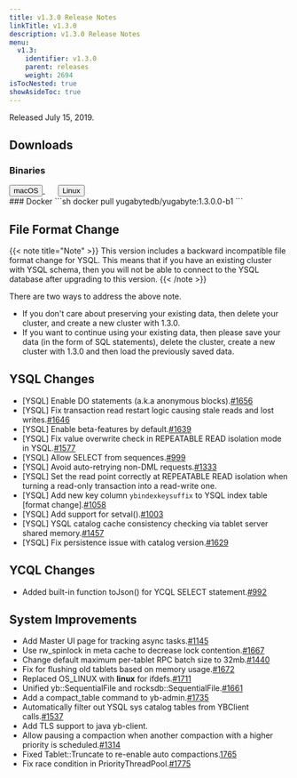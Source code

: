 ```yaml
---
title: v1.3.0 Release Notes
linkTitle: v1.3.0
description: v1.3.0 Release Notes
menu:
  v1.3:
    identifier: v1.3.0
    parent: releases
    weight: 2694
isTocNested: true
showAsideToc: true
---
```


Released July 15, 2019.

## Downloads
### Binaries
<a class="download-binary-link" href="https://downloads.yugabyte.com/yugabyte-1.3.0.0-darwin.tar.gz">
  <button>
    <i class="fab fa-apple"></i><span class="download-text">macOS</span>
  </button>
</a>
&nbsp; &nbsp; &nbsp; 
<a class="download-binary-link" href="https://downloads.yugabyte.com/yugabyte-1.3.0.0-linux.tar.gz">
  <button>
    <i class="fab fa-linux"></i><span class="download-text">Linux</span>
  </button>
</a>
<br />
### Docker
```sh
docker pull yugabytedb/yugabyte:1.3.0.0-b1
```

## File Format Change

{{< note title="Note" >}}
This version includes a backward incompatible file format change for YSQL. This means that if you have an existing cluster with YSQL schema, then you will not be able to connect to the YSQL database after upgrading to this version.
{{< /note >}}

There are two ways to address the above note.

* If you don't care about preserving your existing data, then delete your cluster, and create a new cluster with 1.3.0. 
* If you want to continue using your existing data, then please save your data (in the form of
  SQL statements), delete the cluster, create a new cluster with 1.3.0 and then load the previously saved data.

## YSQL Changes
* [YSQL] Enable DO statements (a.k.a anonymous
  blocks).[#1656](https://github.com/YugaByte/yugabyte-db/issues/1656)
* [YSQL] Fix transaction read restart logic causing stale reads and lost
  writes.[#1646](https://github.com/YugaByte/yugabyte-db/issues/1646)
* [YSQL] Enable beta-features by
  default.[#1639](https://github.com/YugaByte/yugabyte-db/issues/1639)
* [YSQL] Fix value overwrite check in REPEATABLE READ isolation mode in
  YSQL.[#1577](https://github.com/YugaByte/yugabyte-db/issues/1577)
* [YSQL] Allow SELECT from
  sequences.[#999](https://github.com/YugaByte/yugabyte-db/issues/999)
* [YSQL] Avoid auto-retrying non-DML
    requests.[#1333](https://github.com/YugaByte/yugabyte-db/issues/1333)
* [YSQL] Set the read point correctly at REPEATABLE READ isolation when turning a read-only
  transaction into a read-write one.
* [YSQL] Add new key column `ybindexkeysuffix` to YSQL index table [format
  change].[#1058](https://github.com/YugaByte/yugabyte-db/issues/1058)
* [YSQL] Add support for
  setval().[#1003](https://github.com/YugaByte/yugabyte-db/issues/1003)
* [YSQL] YSQL catalog cache consistency checking via tablet server shared
  memory.[#1457](https://github.com/YugaByte/yugabyte-db/issues/1457)
* [YSQL] Fix persistence issue with catalog
  version.[#1629](https://github.com/YugaByte/yugabyte-db/issues/1629)

## YCQL Changes
* Added built-in function toJson() for YCQL SELECT
  statement.[#992](https://github.com/YugaByte/yugabyte-db/issues/992)

## System Improvements
* Add Master UI page for tracking async
  tasks.[#1145](https://github.com/YugaByte/yugabyte-db/issues/1145)
* Use rw_spinlock in meta cache to decrease lock
  contention.[#1667](https://github.com/YugaByte/yugabyte-db/issues/1667)
* Change default maximum per-tablet RPC batch size to
  32mb.[#1440](https://github.com/YugaByte/yugabyte-db/issues/1440)
* Fix for flushing old tablets based on memory
  usage.[#1672](https://github.com/YugaByte/yugabyte-db/issues/1672)
* Replaced OS_LINUX with __linux__ for
  ifdefs.[#1711](https://github.com/YugaByte/yugabyte-db/issues/1711)
* Unified yb::SequentialFile and
  rocksdb::SequentialFile.[#1661](https://github.com/YugaByte/yugabyte-db/issues/1661)
* Add a compact_table command to
  yb-admin.[#1735](https://github.com/YugaByte/yugabyte-db/issues/1735)
* Automatically filter out YSQL sys catalog tables from YBClient
  calls.[#1537](https://github.com/YugaByte/yugabyte-db/issues/1537)
* Add TLS support to java yb-client.
* Allow pausing a compaction when another compaction with a higher priority is
  scheduled.[#1314](https://github.com/YugaByte/yugabyte-db/issues/1314)
* Fixed Tablet::Truncate to re-enable auto
  compactions.[1765](https://github.com/YugaByte/yugabyte-db/issues/1765)
* Fix race condition in
  PriorityThreadPool.[#1775](https://github.com/YugaByte/yugabyte-db/issues/1775)
